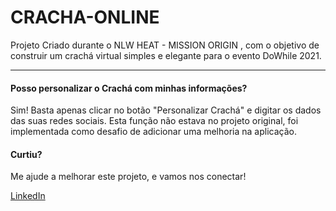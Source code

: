 # CRACHA-ONLINE
Projeto Criado durante o NLW HEAT - MISSION ORIGIN , com o objetivo de construir um crachá virtual simples e elegante para o evento DoWhile 2021.

---

#### Posso personalizar o Crachá com minhas informações?

Sim! Basta apenas clicar no botão "Personalizar Crachá" e digitar os dados das suas redes sociais. Esta função não estava no projeto original, foi implementada como desafio de adicionar uma melhoria na aplicação.


#### Curtiu?

Me ajude a melhorar este projeto, e vamos nos conectar!

[LinkedIn]('linkedin.com/ozni-gabriel')

